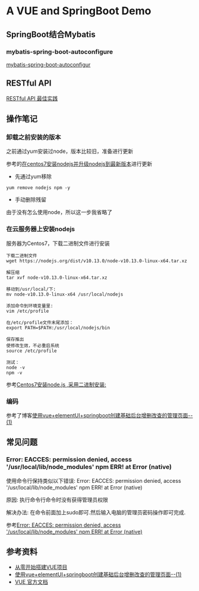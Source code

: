# A VUE and SpringBoot Demo

## SpringBoot结合Mybatis

### mybatis-spring-boot-autoconfigure

[mybatis-spring-boot-autoconfigur](http://www.mybatis.org/spring-boot-starter/mybatis-spring-boot-autoconfigure/)

## RESTful API

[RESTful API 最佳实践](http://www.ruanyifeng.com/blog/2018/10/restful-api-best-practices.html)

## 操作笔记

### 卸载之前安装的版本

之前通过yum安装过node，版本比较旧，准备进行更新

参考的[在centos7安装nodejs并升级nodejs到最新版本](https://segmentfault.com/a/1190000015302680)进行更新

- 先通过yum移除

```Shell
yum remove nodejs npm -y
```

- 手动删除残留

由于没有怎么使用node，所以这一步我省略了

### 在云服务器上安装nodejs

服务器为Centos7，下载二进制文件进行安装

```Shell
下载二进制文件
wget https://nodejs.org/dist/v10.13.0/node-v10.13.0-linux-x64.tar.xz

解压缩
tar xvf node-v10.13.0-linux-x64.tar.xz

移动到/usr/local/下:
mv node-v10.13.0-linux-x64 /usr/local/nodejs

添加命令到环境变量里:
vim /etc/profile

在/etc/profile文件末尾添加：
export PATH=$PATH:/usr/local/nodejs/bin

保存推出
使修改生效，不必重启系统
source /etc/profile

测试：
node -v
npm -v

```

参考[Centos7安装node.js ,采用二进制安装:](https://blog.csdn.net/mrtwenty/article/details/80404833)

### 编码

参考了博客[使用vue+elementUI+springboot创建基础后台增删改查的管理页面--(1)](http://www.cnblogs.com/hetutu-5238/p/9456016.html)

## 常见问题

### Error: EACCES: permission denied, access '/usr/local/lib/node_modules' npm ERR! at Error (native)

使用命令行保持类似以下错误:  Error: EACCES: permission denied, access '/usr/local/lib/node_modules' npm ERR! at Error (native)

原因: 执行命令行命令时没有获得管理员权限

解决办法: 在命令前面加上sudo即可.然后输入电脑的管理员密码操作即可完成.

参考[Error: EACCES: permission denied, access '/usr/local/lib/node_modules' npm ERR! at Error (native)](https://blog.csdn.net/soindy/article/details/51135146)

## 参考资料

- [从零开始搭建VUE项目](http://www.cnblogs.com/cczlovexw/p/7691786.html)
- [使用vue+elementUI+springboot创建基础后台增删改查的管理页面--(1)](http://www.cnblogs.com/hetutu-5238/p/9456016.html)
- [VUE 官方文档](https://cn.vuejs.org/v2/guide/installation.html)